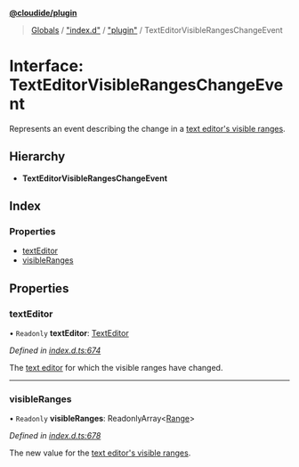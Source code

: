 **[@cloudide/plugin](../README.md)**

> [Globals](../README.md) / ["index.d"](../modules/_index_d_.md) / ["plugin"](../modules/_index_d_._plugin_.md) / TextEditorVisibleRangesChangeEvent

# Interface: TextEditorVisibleRangesChangeEvent

Represents an event describing the change in a [text editor's visible ranges](#TextEditor.visibleRanges).

## Hierarchy

* **TextEditorVisibleRangesChangeEvent**

## Index

### Properties

* [textEditor](_index_d_._plugin_.texteditorvisiblerangeschangeevent.md#texteditor)
* [visibleRanges](_index_d_._plugin_.texteditorvisiblerangeschangeevent.md#visibleranges)

## Properties

### textEditor

• `Readonly` **textEditor**: [TextEditor](_index_d_._plugin_.texteditor.md)

*Defined in [index.d.ts:674](https://github.com/shuyaqian/cloudide-plugin-api/blob/6d83fa1/index.d.ts#L674)*

The [text editor](#TextEditor) for which the visible ranges have changed.

___

### visibleRanges

• `Readonly` **visibleRanges**: ReadonlyArray\<[Range](../classes/_index_d_._plugin_.range.md)>

*Defined in [index.d.ts:678](https://github.com/shuyaqian/cloudide-plugin-api/blob/6d83fa1/index.d.ts#L678)*

The new value for the [text editor's visible ranges](#TextEditor.visibleRanges).
